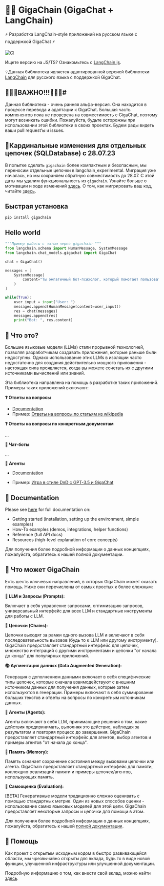 # 🦜️🔗 GigaChain (GigaChat + LangChain)

⚡ Разработка LangChain-style приложений на русском языке с поддержкой GigaChat ⚡

<!--
[![Release Notes](https://img.shields.io/github/release/langchain-ai/langchain)](https://github.com/ai-forever/gigachain/releases)
-->
[![CI](https://github.com/ai-forever/gigachain/actions/workflows/langchain_ci.yml/badge.svg)](https://github.com/ai-forever/gigachain/actions/workflows/langchain_ci.yml)
<!--
[![Experimental CI](https://github.com/ai-forever/gigachain/actions/workflows/langchain_experimental_ci.yml/badge.svg)](https://github.com/ai-forever/gigachain/actions/workflows/langchain_experimental_ci.yml)
[![Downloads](https://static.pepy.tech/badge/langchain/month)](https://pepy.tech/project/langchain)
[![License: MIT](https://img.shields.io/badge/License-MIT-yellow.svg)](https://opensource.org/licenses/MIT)
[![Twitter](https://img.shields.io/twitter/url/https/twitter.com/langchainai.svg?style=social&label=Follow%20%40LangChainAI)](https://twitter.com/langchainai)
[![](https://dcbadge.vercel.app/api/server/6adMQxSpJS?compact=true&style=flat)](https://discord.gg/6adMQxSpJS)
[![Open in Dev Containers](https://img.shields.io/static/v1?label=Dev%20Containers&message=Open&color=blue&logo=visualstudiocode)](https://vscode.dev/redirect?url=vscode://ms-vscode-remote.remote-containers/cloneInVolume?url=https://github.com/langchain-ai/langchain)
[![Open in GitHub Codespaces](https://github.com/codespaces/badge.svg)](https://codespaces.new/langchain-ai/langchain)
[![GitHub star chart](https://img.shields.io/github/stars/langchain-ai/langchain?style=social)](https://star-history.com/#langchain-ai/langchain)
[![Dependency Status](https://img.shields.io/librariesio/github/langchain-ai/langchain)](https://libraries.io/github/langchain-ai/langchain)
[![Open Issues](https://img.shields.io/github/issues-raw/langchain-ai/langchain)](https://github.com/ai-forever/gigachain/issues)
-->


Ищете версию на JS/TS? Ознакомьтесь с [LangChain.js](https://github.com/hwchase17/langchainjs).

💡Данная библиотека является адаптированной версией библиотеки [LangChain](https://github.com/langchain-ai/langchain) для русского языка с поддержкой GigaChat.

<!--
**Production Support:** As you move your LangChains into production, we'd love to offer more hands-on support.
Fill out [this form](https://airtable.com/appwQzlErAS2qiP0L/shrGtGaVBVAz7NcV2) to share more about what you're building, and our team will get in touch.
-->

## 🚨🚨🚨ВАЖНО!!!🚨🚨🚨#

Данная библиотека - очень ранняя альфа-версия. Она находится в процессе перевода и адаптации к GigaChat. Большая часть компонентов пока не проверена на совместимость с GigaChat, поэтому могут возникать ошибки. Пожалуйста, будьте осторожны при использовании этой библиотеки в своих проектах. Будем рады видеть ваши pull request'ы и issues.

## 🚨Кардинальные изменения для отдельных цепочек (SQLDatabase) с 28.07.23

В попытке сделать `gigachain` более компактным и безопасным, мы переносим отдельные цепочки в langchain_experimental.
Миграция уже началась, но мы сохраняем обратную совместимость до 28.07.
С этой даты мы удалим функциональность из `gigachain`.
Узнайте больше о мотивации и ходе изменений [здесь](https://github.com/hwchase17/langchain/discussions/8043).
О том, как мигрировать ваш код, читайте [здесь](MIGRATE.md).

## Быстрая установка

`pip install gigachain`
<!--
`pip install langchain`
or
`pip install langsmith && conda install langchain -c conda-forge`
-->

## Hello world
```python
"""Пример работы с чатом через gigachain """
from langchain.schema import HumanMessage, SystemMessage
from langchain.chat_models.gigachat import GigaChat

chat = GigaChat()

messages = [
    SystemMessage(
        content="Ты эмпатичный бот-психолог, который помогает пользователю решить его проблемы."
    )
]

while(True):
    user_input = input("User: ")
    messages.append(HumanMessage(content=user_input))
    res = chat(messages)
    messages.append(res)
    print("Bot: ", res.content)
```

## 🤔 Что это?

Большие языковые модели (LLMs) стали прорывной технологией, позволяя разработчикам создавать приложения, которые раньше были недоступны. Однако использование этих LLMs в изоляции часто недостаточно для создания действительно мощного приложения - настоящая сила проявляется, когда вы можете сочетать их с другими источниками вычислений или знаний.

Эта библиотека направлена на помощь в разработке таких приложений. Примеры таких приложений включают:

**❓ Ответы на вопросы**

- [Documentation](https://python.langchain.com/docs/use_cases/question_answering/)
- Пример: [Ответы на вопросы по статьям из wikipedia](https://github.com/ai-forever/gigachain/blob/master/docs/extras/integrations/retrievers/wikipedia.ipynb)

**❓ Ответы на вопросы по конкретным документам**

...
<!--- [Documentation](https://python.langchain.com/docs/use_cases/question_answering/)
- Полный пример: [Question Answering over Notion Database](https://github.com/hwchase17/notion-qa)
-->
**💬 Чат-боты**

...
<!-- - [Documentation](https://python.langchain.com/docs/use_cases/chatbots/)
- Полный пример: [Chat-LangChain](https://github.com/hwchase17/chat-langchain)
-->
**🤖 Агенты**

- [Documentation](https://python.langchain.com/docs/modules/agents/)
<!--- Полный пример: [GPT+WolframAlpha](https://huggingface.co/spaces/JavaFXpert/Chat-GPT-LangChain)-->
- Пример: [Игра в стиле DnD с GPT-3.5 и GigaChat](docs/extras/use_cases/agent_simulations/multi_llm_thre_player_dnd.ipynb)

## 📖 Documentation

Please see [here](https://python.langchain.com) for full documentation on:

- Getting started (installation, setting up the environment, simple examples)
- How-To examples (demos, integrations, helper functions)
- Reference (full API docs)
- Resources (high-level explanation of core concepts)






Для получения более подробной информации о данных концепциях, пожалуйста, обратитесь к нашей полной документации.




## 🚀 Что может GigaChain

Есть шесть ключевых направлений, в которых GigaChain может оказать помощь. Ниже они перечислены от самых простых к более сложным:

**📃 LLM и Запросы (Prompts):**

Включает в себя управление запросами, оптимизацию запросов, универсальный интерфейс для всех LLM и стандартные инструменты для работы с LLM.

**🔗 Цепочки (Chains):**

Цепочки выходят за рамки одного вызова LLM и включают в себя последовательность вызовов (будь то к LLM или другому инструменту). GigaChain предоставляет стандартный интерфейс для цепочек, множество интеграций с другими инструментами и цепочки "от начала до конца" для популярных приложений.

**📚 Аугментация данных (Data Augmented Generation):**

Генерация с дополнением данными включает в себя специфические типы цепочек, которые сначала взаимодействуют с внешним источником данных для получения данных, которые затем используются в генерации. Примеры включают в себя суммирование больших текстов и ответы на вопросы по конкретным источникам данных.

**🤖 Агенты (Agents):**

Агенты включают в себя LLM, принимающие решения о том, какие действия предпринимать, выполняя это действие, наблюдая за результатом и повторяя процесс до завершения. GigaChain предоставляет стандартный интерфейс для агентов, выбор агентов и примеры агентов "от начала до конца".

**🧠 Память (Memory):**

Память означает сохранение состояния между вызовами цепочки или агента. GigaChain предоставляет стандартный интерфейс для памяти, коллекцию реализаций памяти и примеры цепочек/агентов, использующих память.

**🧐 Самооценка (Evaluation):**

[BETA] Генеративные модели традиционно сложно оценивать с помощью стандартных метрик. Один из новых способов оценки - использование самих языковых моделей для этой цели. GigaChain предоставляет некоторые запросы и цепочки для помощи в этом.

Для получения более подробной информации о данных концепциях, пожалуйста, обратитесь к нашей [полной документации](https://python.langchain.com).

## 💁 Помощь

Как проект с открытым исходным кодом в быстро развивающейся области, мы чрезвычайно открыты для вклада, будь то в виде новой функции, улучшенной инфраструктуры или улучшенной документации.

Подробную информацию о том, как внести свой вклад, можно найти [здесь](.github/CONTRIBUTING.md).
